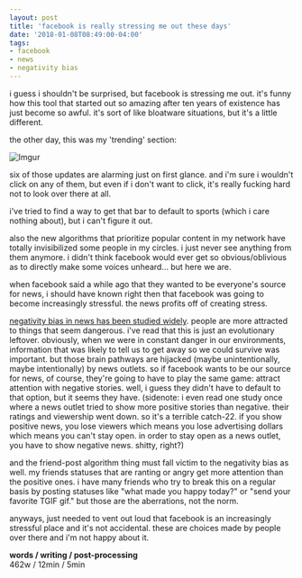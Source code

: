 ```yaml
---
layout: post
title: 'facebook is really stressing me out these days'
date: '2018-01-08T08:49:00-04:00'
tags:
- facebook
- news
- negativity bias
--- 
```


i guess i shouldn't be surprised, but facebook is stressing me out. it's funny how this tool that started out so amazing after ten years of existence has just become so awful. it's sort of like bloatware situations, but it's a little different.

the other day, this was my 'trending' section:

![Imgur](https://i.imgur.com/FFT0tbG.png)

six of those updates are alarming just on first glance. and i'm sure i wouldn't click on any of them, but even if i don't want to click, it's really fucking hard not to look over there at all. 

i've tried to find a way to get that bar to default to sports (which i care nothing about), but i can't figure it out. 

also the new algorithms that prioritize popular content in my network have totally invisibilized some people in my circles. i just never see anything from them anymore. i didn't think facebook would ever get so obvious/oblivious as to directly make some voices unheard... but here we are. 

when facebook said a while ago that they wanted to be everyone's source for news, i should have known right then that facebook was going to become increasingly stressful. the news profits off of creating stress. 

[negativity bias in news has been studied widely](http://www.bbc.com/future/story/20140728-why-is-all-the-news-bad). people are more attracted to things that seem dangerous. i've read that this is just an evolutionary leftover. obviously, when we were in constant danger in our environments, information that was likely to tell us to get away so we could survive was important. but those brain pathways are hijacked (maybe unintentionally, maybe intentionally) by news outlets. so if facebook wants to be our source for news, of course, they're going to have to play the same game: attract attention with negative stories. well, i guess they didn't have to default to that option, but it seems they have. (sidenote: i even read one study once where a news outlet tried to show more positive stories than negative. their ratings and viewership went down. so it's a terrible catch-22. if you show positive news, you lose viewers which means you lose advertising dollars which means you can't stay open. in order to stay open as a news outlet, you have to show negative news. shitty, right?)

and the friend-post algorithm thing must fall victim to the negativity bias as well. my friends statuses that are ranting or angry get more attention than the positive ones. i have many friends who try to break this on a regular basis by posting statuses like "what made you happy today?" or "send your favorite TGIF gif." but those are the aberrations, not the norm. 

anyways, just needed to vent out loud that facebook is an increasingly stressful place and it's not accidental. these are choices made by people over there and i'm not happy about it. 

<!-- hyperlink bank -->


<!-- &#042; = asterisk -->
<!-- &#039; = single quote '-->

**words / writing / post-processing**  
462w / 12min / 5min